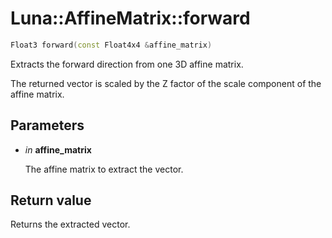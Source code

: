 # Luna::AffineMatrix::forward

```c++
Float3 forward(const Float4x4 &affine_matrix)
```

Extracts the forward direction from one 3D affine matrix. 

The returned vector is scaled by the Z factor of the scale component of the affine matrix. 

## Parameters
* *in* **affine_matrix**

    The affine matrix to extract the vector. 

## Return value
Returns the extracted vector. 

